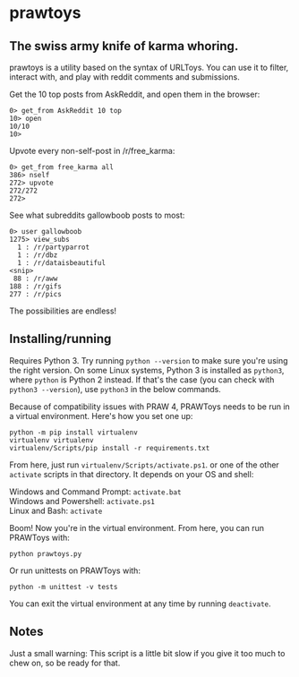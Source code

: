 # prawtoys

## The swiss army knife of karma whoring.

prawtoys is a utility based on the syntax of URLToys. You can use it to filter,
interact with, and play with reddit comments and submissions.

Get the 10 top posts from AskReddit, and open them in the browser:

    0> get_from AskReddit 10 top
    10> open
    10/10
    10>

Upvote every non-self-post in /r/free\_karma:

    0> get_from free_karma all
    386> nself
    272> upvote
    272/272
    272> 

See what subreddits gallowboob posts to most:

    0> user gallowboob
    1275> view_subs
      1 : /r/partyparrot
      1 : /r/dbz
      1 : /r/dataisbeautiful
    <snip>
     88 : /r/aww
    188 : /r/gifs
    277 : /r/pics

The possibilities are endless!

## Installing/running

Requires Python 3. Try running `python --version` to make sure you're using the right version. On some Linux systems, Python 3 is installed as `python3`, where `python` is Python 2 instead. If that's the case (you can check with `python3 --version`), use `python3` in the below commands.

Because of compatibility issues with PRAW 4, PRAWToys needs to be run in a virtual environment. Here's how you set one up:

    python -m pip install virtualenv
    virtualenv virtualenv
    virtualenv/Scripts/pip install -r requirements.txt

From here, just run `virtualenv/Scripts/activate.ps1`. or one of the other `activate` scripts in that directory. It depends on your OS and shell:

Windows and Command Prompt: `activate.bat`  
Windows and Powershell: `activate.ps1`  
Linux and Bash: `activate`

Boom! Now you're in the virtual environment. From here, you can run PRAWToys with:

    python prawtoys.py

Or run unittests on PRAWToys with:

    python -m unittest -v tests

You can exit the virtual environment at any time by running `deactivate`.

## Notes

Just a small warning: This script is a little bit slow if you give it too much
to chew on, so be ready for that.
